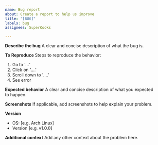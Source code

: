 ```yaml
---
name: Bug report
about: Create a report to help us improve
title: "[BUG]"
labels: bug
assignees: SuperKooks

---
```


**Describe the bug**
A clear and concise description of what the bug is.

**To Reproduce**
Steps to reproduce the behavior:
1. Go to '...'
2. Click on '....'
3. Scroll down to '....'
4. See error

**Expected behavior**
A clear and concise description of what you expected to happen.

**Screenshots**
If applicable, add screenshots to help explain your problem.

**Version**
 - OS: [e.g. Arch Linux]
 - Version [e.g. v1.0.0]

**Additional context**
Add any other context about the problem here.
